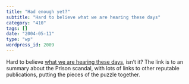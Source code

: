 ```yaml
---
title: "Had enough yet?"
subtitle: "Hard to believe what we are hearing these days"
category: "410"
tags: []
date: "2004-05-11"
type: "wp"
wordpress_id: 2009
---
```

Hard to believe [what we are hearing these days](http://www.csmonitor.com/2004/0510/dailyUpdate.html), isn’t it? The link is to an summary about the Prison scandal, with lots of links to other reputable publications, putting the pieces of the puzzle together.